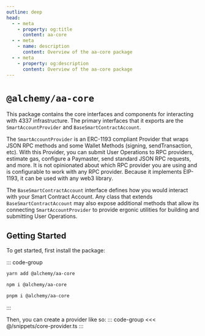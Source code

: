 ```yaml
---
outline: deep
head:
  - - meta
    - property: og:title
      content: aa-core
  - - meta
    - name: description
      content: Overview of the aa-core package
  - - meta
    - property: og:description
      content: Overview of the aa-core package
---
```


# `@alchemy/aa-core`

This package contains the core interfaces and components for interacting with 4337 infrastructure. The primary interfaces that it exports are the `SmartAccountProvider` and `BaseSmartContractAccount`.

The `SmartAccountProvider` is an ERC-1193 compliant Provider that wraps JSON RPC methods and some Wallet Methods (signing, sendTransaction, etc). With this Provider, you can submit User Operations to RPC providers, estimate gas, configure a Paymaster, send standard JSON RPC requests, and more. It is not opinionated about which RPC provider you are using and is configurable to work with any RPC provider. Because it implements EIP-1193, it can be used with any web3 library.

The `BaseSmartContractAccount` interface defines how you would interact with your Smart Contract Account. Any class that extends `BaseSmartContractAccount` may also expose additional methods that allow its connecting `SmartAccountProvider` to provide ergonic utilities for building and submitting User Operations.

## Getting Started

To get started, first install the package:

::: code-group

```bash [yarn]
yarn add @alchemy/aa-core
```

```bash [npm]
npm i @alchemy/aa-core
```

```bash [pnpm]
pnpm i @alchemy/aa-core
```

:::

Then, you can create a provider like so:
::: code-group
<<< @/snippets/core-provider.ts
:::
